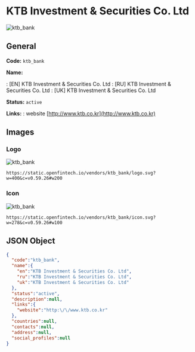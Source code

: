
# KTB Investment & Securities Co. Ltd 
![ktb_bank](https://static.openfintech.io/vendors/ktb_bank/logo.svg?w=400&c=v0.59.26#w200)  

## General 
 
**Code:** `ktb_bank` 
 
**Name:** 
 
:	[EN] KTB Investment & Securities Co. Ltd 
:	[RU] KTB Investment & Securities Co. Ltd 
:	[UK] KTB Investment & Securities Co. Ltd 
 
**Status:** `active` 
 
**Links:** 
: website [http://www.ktb.co.kr](http://www.ktb.co.kr) 
 

## Images 

### Logo 
 
![ktb_bank](https://static.openfintech.io/vendors/ktb_bank/logo.svg?w=400&c=v0.59.26#w200)  

```
https://static.openfintech.io/vendors/ktb_bank/logo.svg?w=400&c=v0.59.26#w200
```  

### Icon 
 
![ktb_bank](https://static.openfintech.io/vendors/ktb_bank/icon.svg?w=278&c=v0.59.26#w100)  

```
https://static.openfintech.io/vendors/ktb_bank/icon.svg?w=278&c=v0.59.26#w100
```  

## JSON Object 

```json
{
  "code":"ktb_bank",
  "name":{
    "en":"KTB Investment & Securities Co. Ltd",
    "ru":"KTB Investment & Securities Co. Ltd",
    "uk":"KTB Investment & Securities Co. Ltd"
  },
  "status":"active",
  "description":null,
  "links":{
    "website":"http:\/\/www.ktb.co.kr"
  },
  "countries":null,
  "contacts":null,
  "address":null,
  "social_profiles":null
}
```  

